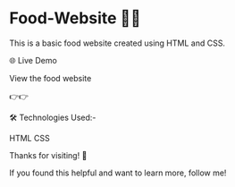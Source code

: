 # Food-Website  🍿🍿

This is a basic food website created using HTML and CSS. 

🌐 Live Demo

View the food website

👉👉 

🛠 Technologies Used:-

HTML
CSS

Thanks for visiting! 🌟


If you found this helpful and want to learn more, follow me!
